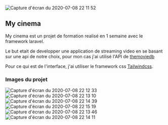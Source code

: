 ![Capture d'écran du 2020-07-08 22 11 52](https://user-images.githubusercontent.com/56683920/86966818-0bfc4e00-c16a-11ea-9ef9-3abf383d43d9.png)

## My cinema

My cinema est un projet de formation realisé en 1 semaine avec le framework laravel.

Le but etait de developper une application de streaming video en se basant sur une api de notre choix,
pour mon cas j'ai utilisé l'API de <a href='https://developers.themoviedb.org/3/getting-started/image-languages' >themoviedb</a>

Pour ce qui est de l'interface, j'ai utiliser le framework css <a href='https://tailwindcss.com/'>Tailwindcss</a>.

### Images du projet

![Capture d'écran du 2020-07-08 22 12 33](https://user-images.githubusercontent.com/56683920/86967443-ec195a00-c16a-11ea-88f3-c48aa6806c3a.png)
![Capture d'écran du 2020-07-08 22 13 10](https://user-images.githubusercontent.com/56683920/86967454-eface100-c16a-11ea-9e42-7cba708bf224.png)
![Capture d'écran du 2020-07-08 22 14 39](https://user-images.githubusercontent.com/56683920/86967496-fb98a300-c16a-11ea-9d75-ba9b96a54f6c.png)
![Capture d'écran du 2020-07-08 22 15 19](https://user-images.githubusercontent.com/56683920/86967775-621dc100-c16b-11ea-971f-29413d2d9de0.png)
![Capture d'écran du 2020-07-08 22 13 46](https://user-images.githubusercontent.com/56683920/86967472-f50a2b80-c16a-11ea-9b0b-ab77558e967a.png)
![Capture d'écran du 2020-07-08 22 14 11](https://user-images.githubusercontent.com/56683920/86967494-fa677600-c16a-11ea-9c21-872431712f47.png)

